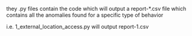 they .py files contain the code which will output a report-*.csv file which contains all the anomalies found for a specific type of behavior

i.e. 1_external_location_access.py will output report-1.csv
